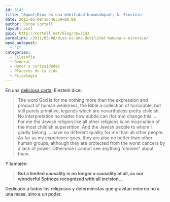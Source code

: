 ```yaml
---
id: 3143
title: '&quot;Dios es una debilidad humana&quot; A. Einstein'
date: 2011-05-08T16:46:59+00:00
author: Jorge Cortell
layout: post
guid: http://cortell.net/blog/?p=3143
permalink: /2011/05/08/dios-es-una-debilidad-humana-a-einstein/
wpsd_autopost:
  - "1"
categories:
  - Filosofí­a
  - General
  - Humor y curiosidades
  - Placeres de la vida
  - Psicología
---
```

En una [deliciosa carta](http://www.lettersofnote.com/2009/10/word-god-is-product-of-human-weakness.html), Einstein dice:

> The word God is for me nothing more than the expression and product of human weakness, the Bible a collection of honorable, but still purely primitive, legends which are nevertheless pretty childish. No interpretation no matter how subtle can (for me) change this. &#8230; For me the Jewish religion like all other religions is an incarnation of the most childish superstition. And the Jewish people to whom I gladly belong &#8230; have no different quality for me than all other people. As far as my experience goes, they are also no better than other human groups, although they are protected from the worst cancers by a lack of power. Otherwise I cannot see anything “chosen” about them.

Y también:

> **But a limited causality is no longer a causality at all, as our wonderful Spinoza recognized with all incision&#8230;**

Dedicado a todos los religiosos y deterministas que gravitan entorno no a una masa, sino a un poder.